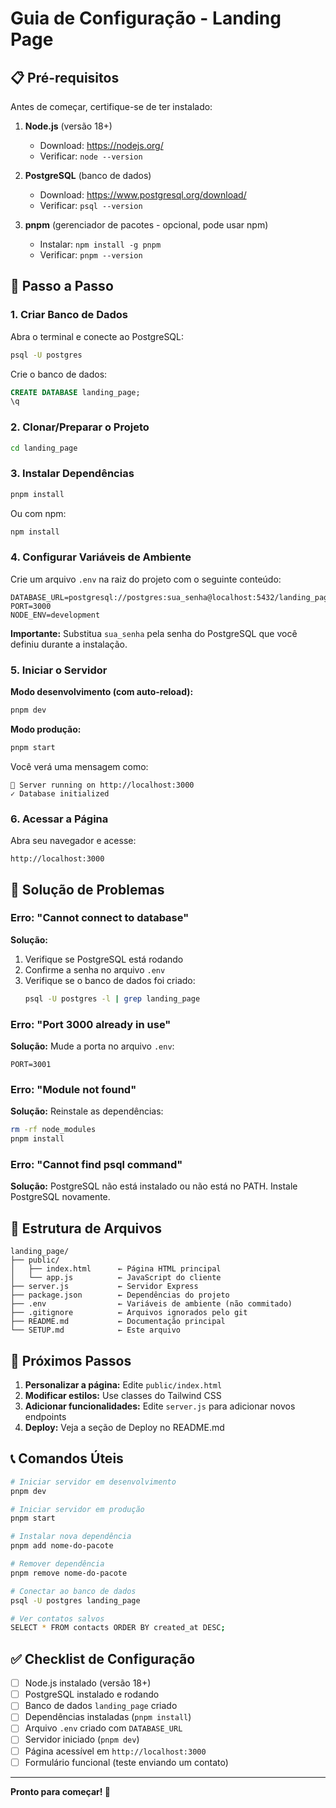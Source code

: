# Guia de Configuração - Landing Page

## 📋 Pré-requisitos

Antes de começar, certifique-se de ter instalado:

1. **Node.js** (versão 18+)
   - Download: https://nodejs.org/
   - Verificar: `node --version`

2. **PostgreSQL** (banco de dados)
   - Download: https://www.postgresql.org/download/
   - Verificar: `psql --version`

3. **pnpm** (gerenciador de pacotes - opcional, pode usar npm)
   - Instalar: `npm install -g pnpm`
   - Verificar: `pnpm --version`

## 🔧 Passo a Passo

### 1. Criar Banco de Dados

Abra o terminal e conecte ao PostgreSQL:

```bash
psql -U postgres
```

Crie o banco de dados:

```sql
CREATE DATABASE landing_page;
\q
```

### 2. Clonar/Preparar o Projeto

```bash
cd landing_page
```

### 3. Instalar Dependências

```bash
pnpm install
```

Ou com npm:

```bash
npm install
```

### 4. Configurar Variáveis de Ambiente

Crie um arquivo `.env` na raiz do projeto com o seguinte conteúdo:

```env
DATABASE_URL=postgresql://postgres:sua_senha@localhost:5432/landing_page
PORT=3000
NODE_ENV=development
```

**Importante:** Substitua `sua_senha` pela senha do PostgreSQL que você definiu durante a instalação.

### 5. Iniciar o Servidor

**Modo desenvolvimento (com auto-reload):**

```bash
pnpm dev
```

**Modo produção:**

```bash
pnpm start
```

Você verá uma mensagem como:

```
🚀 Server running on http://localhost:3000
✓ Database initialized
```

### 6. Acessar a Página

Abra seu navegador e acesse:

```
http://localhost:3000
```

## 🐛 Solução de Problemas

### Erro: "Cannot connect to database"

**Solução:**
1. Verifique se PostgreSQL está rodando
2. Confirme a senha no arquivo `.env`
3. Verifique se o banco de dados foi criado:
   ```bash
   psql -U postgres -l | grep landing_page
   ```

### Erro: "Port 3000 already in use"

**Solução:** Mude a porta no arquivo `.env`:

```env
PORT=3001
```

### Erro: "Module not found"

**Solução:** Reinstale as dependências:

```bash
rm -rf node_modules
pnpm install
```

### Erro: "Cannot find psql command"

**Solução:** PostgreSQL não está instalado ou não está no PATH. Instale PostgreSQL novamente.

## 📝 Estrutura de Arquivos

```
landing_page/
├── public/
│   ├── index.html      ← Página HTML principal
│   └── app.js          ← JavaScript do cliente
├── server.js           ← Servidor Express
├── package.json        ← Dependências do projeto
├── .env                ← Variáveis de ambiente (não commitado)
├── .gitignore          ← Arquivos ignorados pelo git
├── README.md           ← Documentação principal
└── SETUP.md            ← Este arquivo
```

## 🚀 Próximos Passos

1. **Personalizar a página:** Edite `public/index.html`
2. **Modificar estilos:** Use classes do Tailwind CSS
3. **Adicionar funcionalidades:** Edite `server.js` para adicionar novos endpoints
4. **Deploy:** Veja a seção de Deploy no README.md

## 📞 Comandos Úteis

```bash
# Iniciar servidor em desenvolvimento
pnpm dev

# Iniciar servidor em produção
pnpm start

# Instalar nova dependência
pnpm add nome-do-pacote

# Remover dependência
pnpm remove nome-do-pacote

# Conectar ao banco de dados
psql -U postgres landing_page

# Ver contatos salvos
SELECT * FROM contacts ORDER BY created_at DESC;
```

## ✅ Checklist de Configuração

- [ ] Node.js instalado (versão 18+)
- [ ] PostgreSQL instalado e rodando
- [ ] Banco de dados `landing_page` criado
- [ ] Dependências instaladas (`pnpm install`)
- [ ] Arquivo `.env` criado com `DATABASE_URL`
- [ ] Servidor iniciado (`pnpm dev`)
- [ ] Página acessível em `http://localhost:3000`
- [ ] Formulário funcional (teste enviando um contato)

---

**Pronto para começar! 🎉**

